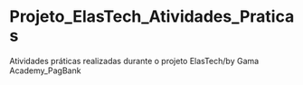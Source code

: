 # Projeto_ElasTech_Atividades_Praticas

Atividades práticas realizadas durante o projeto ElasTech/by Gama Academy_PagBank
